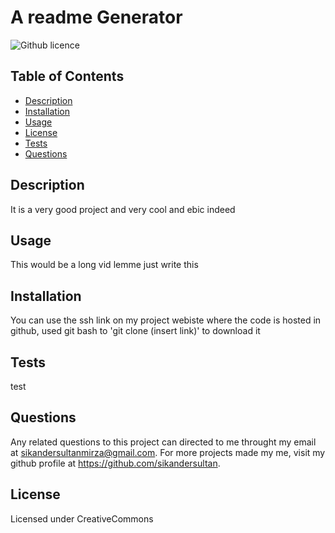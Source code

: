 # A readme Generator
  ![Github licence](https://img.shields.io/badge/License-CreativeCommons-blue.svg)

  ## Table of Contents
  * [Description](#description)
  * [Installation](#installation)
  * [Usage](#usage)
  * [License](#license)
  * [Tests](#tests)
  * [Questions](#questions)

  ## Description
  It is a very good project and very cool and ebic indeed

  ## Usage
  This would be a long vid lemme just write this

  ## Installation
  You can use the ssh link on my project webiste where the code is hosted in github, used git bash to 'git clone (insert link)' to download it

  ## Tests 
  test

  ## Questions
  Any related questions to this project can directed to me throught my email at sikandersultanmirza@gmail.com. For more projects made my me, visit my github profile at https://github.com/sikandersultan.

  ## License 
  Licensed under CreativeCommons 

  